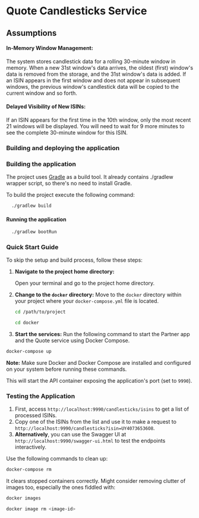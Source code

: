 # Quote Candlesticks Service

## Assumptions
#### In-Memory Window Management: 
The system stores candlestick data for a rolling 30-minute window in memory. When a new 31st window's data arrives, the oldest (first) window's data is removed from the storage, and the 31st window's data is added. If an ISIN appears in the first window and does not appear in subsequent windows, the previous window's candlestick data will be copied to the current window and so forth.

#### Delayed Visibility of New ISINs: 
If an ISIN appears for the first time in the 10th window, only the most recent 21 windows will be displayed. You will need to wait for 9 more minutes to see the complete 30-minute window for this ISIN.
### Building and deploying the application

### Building the application

The project uses [Gradle](https://gradle.org/) as a build tool. It already contains ./gradlew wrapper script, so there's no need to install Gradle.

To build the project execute the following command:

```bash
  ./gradlew build
```

#### Running the application

```bash
  ./gradlew bootRun
```


### Quick Start Guide

To skip the setup and build process, follow these steps:

1. **Navigate to the project home directory:**

   Open your terminal and go to the project home directory.

2. **Change to the `docker` directory:**
   Move to the `docker` directory within your project where your `docker-compose.yml` file is located.

   ```bash
   cd /path/to/project
   ```
   
   ```bash
   cd docker
   ```
3. **Start the services:**
   Run the following command to start the Partner app and the Quote service using Docker Compose.


```bash
docker-compose up
```

**Note:** Make sure Docker and Docker Compose are installed and configured on your system before running these commands.


This will start the API container exposing the application's port
(set to `9990`).

### Testing the Application

1. First, access `http://localhost:9990/candlesticks/isins` to get a list of processed ISINs.
2. Copy one of the ISINs from the list and use it to make a request to `http://localhost:9990/candlesticks?isin=UY40736536O8`.
3. **Alternatively**, you can use the Swagger UI at `http://localhost:9990/swagger-ui.html` to test the endpoints interactively.

Use the following commands to clean up:

```bash
docker-compose rm
```

It clears stopped containers correctly. Might consider removing clutter of images too, especially the ones fiddled with:

```bash
docker images

docker image rm <image-id>
```
